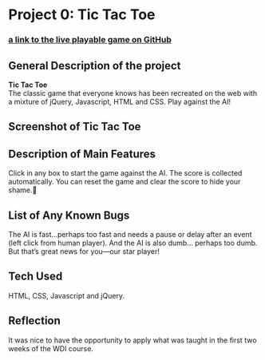 
# Project 0: Tic Tac Toe

### [a link to the live playable game on GitHub](https://mikamcc.github.io/tic-tac-toe/)
## General Description of the project
  **Tic Tac Toe**<br>
  The classic game that everyone knows has been recreated on the web with a mixture of jQuery, Javascript, HTML and CSS. Play against the   AI!
## Screenshot of Tic Tac Toe

## Description of Main Features
  Click in any box to start the game against the AI. The score is collected automatically. You can reset the game and clear the score to     hide your shame.:see_no_evil:
## List of Any Known Bugs
  The AI is fast…perhaps too fast and needs a pause or delay after an event (left click from human player). And the AI is also dumb…         perhaps too dumb. But that’s great news for you—our star player!

## Tech Used 
  HTML, CSS, Javascript and jQuery. 
  
## Reflection
  It was nice to have the opportunity to apply what was taught in the first two weeks of the WDI course. 
